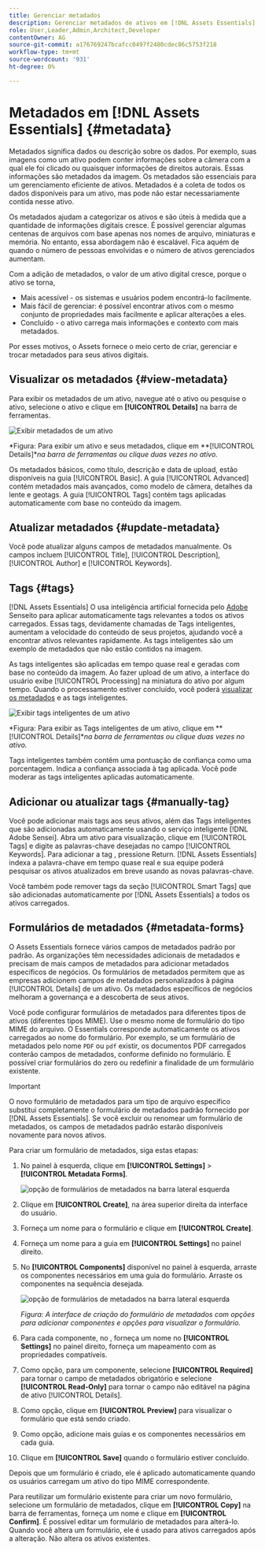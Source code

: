 ```yaml
---
title: Gerenciar metadados
description: Gerenciar metadados de ativos em [!DNL Assets Essentials]
role: User,Leader,Admin,Architect,Developer
contentOwner: AG
source-git-commit: a176769247bcafcc0497f2480cdec86c5753f218
workflow-type: tm+mt
source-wordcount: '931'
ht-degree: 0%

---
```



# Metadados em [!DNL Assets Essentials] {#metadata}

Metadados significa dados ou descrição sobre os dados. Por exemplo, suas imagens como um ativo podem conter informações sobre a câmera com a qual ele foi clicado ou quaisquer informações de direitos autorais. Essas informações são metadados da imagem. Os metadados são essenciais para um gerenciamento eficiente de ativos. Metadados é a coleta de todos os dados disponíveis para um ativo, mas pode não estar necessariamente contida nesse ativo.

Os metadados ajudam a categorizar os ativos e são úteis à medida que a quantidade de informações digitais cresce. É possível gerenciar algumas centenas de arquivos com base apenas nos nomes de arquivo, miniaturas e memória. No entanto, essa abordagem não é escalável. Fica aquém de quando o número de pessoas envolvidas e o número de ativos gerenciados aumentam.

Com a adição de metadados, o valor de um ativo digital cresce, porque o ativo se torna,

* Mais acessível - os sistemas e usuários podem encontrá-lo facilmente.
* Mais fácil de gerenciar: é possível encontrar ativos com o mesmo conjunto de propriedades mais facilmente e aplicar alterações a eles.
* Concluído - o ativo carrega mais informações e contexto com mais metadados.

Por esses motivos, o Assets fornece o meio certo de criar, gerenciar e trocar metadados para seus ativos digitais.

## Visualizar os metadados {#view-metadata}

Para exibir os metadados de um ativo, navegue até o ativo ou pesquise o ativo, selecione o ativo e clique em **[!UICONTROL Details]** na barra de ferramentas.

![Exibir metadados de um ativo](assets/metadata-view1.png)

*Figura: Para exibir um ativo e seus metadados, clique em **[!UICONTROL Details]**na barra de ferramentas ou clique duas vezes no ativo.*

Os metadados básicos, como título, descrição e data de upload, estão disponíveis na guia [!UICONTROL Basic]. A guia [!UICONTROL Advanced] contém metadados mais avançados, como modelo de câmera, detalhes da lente e geotags. A guia [!UICONTROL Tags] contém tags aplicadas automaticamente com base no conteúdo da imagem.

## Atualizar metadados {#update-metadata}

Você pode atualizar alguns campos de metadados manualmente. Os campos incluem [!UICONTROL Title], [!UICONTROL Description], [!UICONTROL Author] e [!UICONTROL Keywords].

## Tags {#tags}

[!DNL Assets Essentials] O usa inteligência artificial fornecida pelo  [Adobe ](https://www.adobe.com/br/sensei.html) Senseito para aplicar automaticamente tags relevantes a todos os ativos carregados. Essas tags, devidamente chamadas de Tags inteligentes, aumentam a velocidade do conteúdo de seus projetos, ajudando você a encontrar ativos relevantes rapidamente. As tags inteligentes são um exemplo de metadados que não estão contidos na imagem.

As tags inteligentes são aplicadas em tempo quase real e geradas com base no conteúdo da imagem. Ao fazer upload de um ativo, a interface do usuário exibe [!UICONTROL Processing] na miniatura do ativo por algum tempo. Quando o processamento estiver concluído, você poderá [visualizar os metadados](#view-metadata) e as tags inteligentes.

![Exibir tags inteligentes de um ativo](assets/metadata-view-tags.png)

*Figura: Para exibir as Tags inteligentes de um ativo, clique em **[!UICONTROL Details]**na barra de ferramentas ou clique duas vezes no ativo.*

Tags inteligentes também contêm uma pontuação de confiança como uma porcentagem. Indica a confiança associada à tag aplicada. Você pode moderar as tags inteligentes aplicadas automaticamente.

## Adicionar ou atualizar tags {#manually-tag}

Você pode adicionar mais tags aos seus ativos, além das Tags inteligentes que são adicionadas automaticamente usando o serviço inteligente [!DNL Adobe Sensei]. Abra um ativo para visualização, clique em [!UICONTROL Tags] e digite as palavras-chave desejadas no campo [!UICONTROL Keywords]. Para adicionar a tag , pressione Return. [!DNL Assets Essentials] indexa a palavra-chave em tempo quase real e sua equipe poderá pesquisar os ativos atualizados em breve usando as novas palavras-chave.

Você também pode remover tags da seção [!UICONTROL Smart Tags] que são adicionadas automaticamente por [!DNL Assets Essentials] a todos os ativos carregados.

## Formulários de metadados {#metadata-forms}

O Assets Essentials fornece vários campos de metadados padrão por padrão. As organizações têm necessidades adicionais de metadados e precisam de mais campos de metadados para adicionar metadados específicos de negócios. Os formulários de metadados permitem que as empresas adicionem campos de metadados personalizados à página [!UICONTROL Details] de um ativo. Os metadados específicos de negócios melhoram a governança e a descoberta de seus ativos.

Você pode configurar formulários de metadados para diferentes tipos de ativos (diferentes tipos MIME). Use o mesmo nome de formulário do tipo MIME do arquivo. O Essentials corresponde automaticamente os ativos carregados ao nome do formulário. Por exemplo, se um formulário de metadados pelo nome `PDF` ou `pdf` existir, os documentos PDF carregados conterão campos de metadados, conforme definido no formulário. É possível criar formulários do zero ou redefinir a finalidade de um formulário existente.

>[!IMPORTANT]
>
>O novo formulário de metadados para um tipo de arquivo específico substitui completamente o formulário de metadados padrão fornecido por [!DNL Assets Essentials]. Se você excluir ou renomear um formulário de metadados, os campos de metadados padrão estarão disponíveis novamente para novos ativos.

Para criar um formulário de metadados, siga estas etapas:

1. No painel à esquerda, clique em **[!UICONTROL Settings]** > **[!UICONTROL Metadata Forms]**.

   ![opção de formulários de metadados na barra lateral esquerda](assets/metadata-forms-sidebar.png)

1. Clique em **[!UICONTROL Create]**, na área superior direita da interface do usuário.
1. Forneça um nome para o formulário e clique em **[!UICONTROL Create]**.
1. Forneça um nome para a guia em **[!UICONTROL Settings]** no painel direito.
1. No **[!UICONTROL Components]** disponível no painel à esquerda, arraste os componentes necessários em uma guia do formulário. Arraste os componentes na sequência desejada.

   ![opção de formulários de metadados na barra lateral esquerda](assets/metadata-form-new.png)

   *Figura: A interface de criação do formulário de metadados com opções para adicionar componentes e opções para visualizar o formulário.*

1. Para cada componente, no , forneça um nome no **[!UICONTROL Settings]** no painel direito, forneça um mapeamento com as propriedades compatíveis.
1. Como opção, para um componente, selecione **[!UICONTROL Required]** para tornar o campo de metadados obrigatório e selecione **[!UICONTROL Read-Only]** para tornar o campo não editável na página de ativo [!UICONTROL Details].
1. Como opção, clique em **[!UICONTROL Preview]** para visualizar o formulário que está sendo criado.
1. Como opção, adicione mais guias e os componentes necessários em cada guia.
1. Clique em **[!UICONTROL Save]** quando o formulário estiver concluído.

Depois que um formulário é criado, ele é aplicado automaticamente quando os usuários carregam um ativo do tipo MIME correspondente.

Para reutilizar um formulário existente para criar um novo formulário, selecione um formulário de metadados, clique em **[!UICONTROL Copy]** na barra de ferramentas, forneça um nome e clique em **[!UICONTROL Confirm]**. É possível editar um formulário de metadados para alterá-lo. Quando você altera um formulário, ele é usado para ativos carregados após a alteração. Não altera os ativos existentes.

<!-- TBD: Cannot create a form using the second option. Documenting only the first option for now.
To reuse an existing form to create a new form, do one of these:

* Select a metadata form and click **[!UICONTROL Copy]** from the toolbar, provide a name, and click **[!UICONTROL Confirm]**.

* Click **[!UICONTROL Create]**, select **[!UICONTROL Use existing form structure as template]** option, and select an existing form. 
-->

<!-- TBD: Queries for PM and engg.

Can we edit the existing metadata in any form?

How to moderate smart tags?

Allow or deny list for smart tags?

What about Tags displayed just above Smart Tags in the UI?

Is there a detailed metadata tab. Where do the other details of an asset go?

How can one search based strictly on the metadata. Similar to AEM Assets GQL queries.
-->

<!-- TBD: Link to related articles if any.

>[!MORELIKETHIS]
>
>* [Search assets](search.md).
-->
